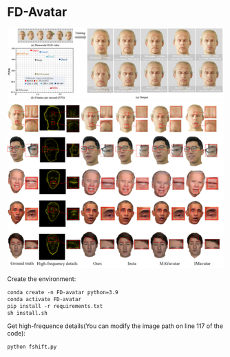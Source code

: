 # FD-Avatar
![teaser](figs/teaser.png)
![results](figs/results.png)

Create the environment:

```shell
conda create -n FD-avatar python=3.9
conda activate FD-avatar
pip install -r requirements.txt
sh install.sh
```
Get high-frequence details(You can modify the image path on line 117 of the code):
```shell
python fshift.py
```
